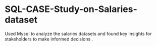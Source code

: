 # SQL-CASE-Study-on-Salaries-dataset

Used Mysql to analyze the salaries datasets and found key insights for stakeholders to make informed decisions .
